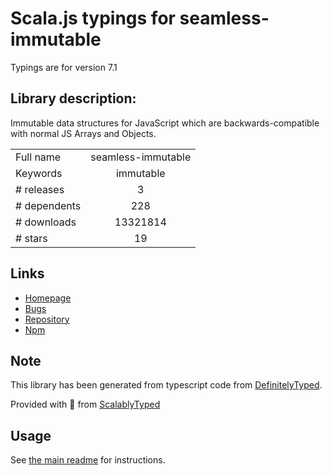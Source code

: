 
# Scala.js typings for seamless-immutable

Typings are for version 7.1

## Library description:
Immutable data structures for JavaScript which are backwards-compatible with normal JS Arrays and Objects.

|                    |                 |
| ------------------ | :-------------: |
| Full name          | seamless-immutable |
| Keywords           | immutable |
| # releases         | 3 |
| # dependents       | 228 |
| # downloads        | 13321814 |
| # stars            | 19 |

## Links
- [Homepage](https://github.com/rtfeldman/seamless-immutable)
- [Bugs](https://github.com/rtfeldman/seamless-immutable/issues)
- [Repository](https://github.com/rtfeldman/seamless-immutable)
- [Npm](https://www.npmjs.com/package/seamless-immutable)
    


## Note
This library has been generated from typescript code from [DefinitelyTyped](https://definitelytyped.org).

Provided with :purple_heart: from [ScalablyTyped](https://github.com/oyvindberg/ScalablyTyped)

## Usage
See [the main readme](../../readme.md) for instructions.


